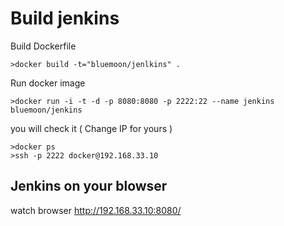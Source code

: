 # Build jenkins

Build Dockerfile
```
>docker build -t="bluemoon/jenlkins" .
```
Run docker image
```
>docker run -i -t -d -p 8080:8080 -p 2222:22 --name jenkins bluemoon/jenkins
```
you will check it ( Change IP for yours )
```
>docker ps
>ssh -p 2222 docker@192.168.33.10
```

## Jenkins on your blowser

watch browser http://192.168.33.10:8080/
